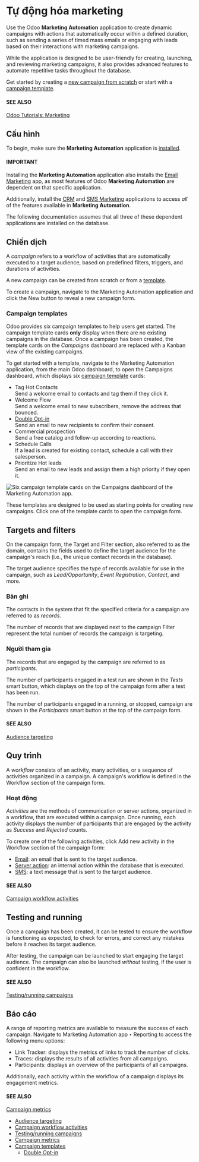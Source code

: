 # Tự động hóa marketing

Use the Odoo **Marketing Automation** application to create dynamic campaigns with actions that
automatically occur within a defined duration, such as sending a series of timed mass emails or
engaging with leads based on their interactions with marketing campaigns.

While the application is designed to be user-friendly for creating, launching, and reviewing
marketing campaigns, it also provides advanced features to automate repetitive tasks throughout the
database.

Get started by creating a [new campaign from scratch](#marketing-automation-campaigns) or start
with a [campaign template](#marketing-automation-campaign-templates).

#### SEE ALSO
[Odoo Tutorials: Marketing](https://www.odoo.com/slides/marketing-27)

## Cấu hình

To begin, make sure the **Marketing Automation** application is [installed](applications/general/apps_modules.md#general-install).

#### IMPORTANT
Installing the **Marketing Automation** application also installs the [Email Marketing](applications/marketing/email_marketing.md) app, as most features of Odoo **Marketing Automation** are dependent on that
specific application.

Additionally, install the [CRM](applications/sales/crm.md) and [SMS Marketing](applications/marketing/sms_marketing.md)
applications to access *all* of the features available in **Marketing Automation**.

The following documentation assumes that all three of these dependent applications are installed
on the database.

<a id="marketing-automation-campaigns"></a>

## Chiến dịch

A *campaign* refers to a workflow of activities that are automatically executed to a target
audience, based on predefined filters, triggers, and durations of activities.

A new campaign can be created from scratch or from a [template](#marketing-automation-campaign-templates).

To create a campaign, navigate to the Marketing Automation application and click
the New button to reveal a new campaign form.

<a id="marketing-automation-campaign-templates"></a>

### Campaign templates

Odoo provides six campaign templates to help users get started. The campaign template cards **only**
display when there are no existing campaigns in the database. Once a campaign has been created, the
template cards on the *Campaigns* dashboard are replaced with a Kanban view of the existing
campaigns.

To get started with a template, navigate to the Marketing Automation application,
from the main Odoo dashboard, to open the Campaigns dashboard, which displays six
[campaign template](applications/marketing/marketing_automation/campaign_templates.md) cards:

- <i class="fa fa-tag"></i> Tag Hot Contacts
  <br/>
  Send a welcome email to contacts and tag them if they click it.
  <br/>
- <i class="fa fa-hand-peace-o"></i> Welcome Flow
  <br/>
  Send a welcome email to new subscribers, remove the address that bounced.
  <br/>
- <i class="fa fa-check-square"></i> [Double Opt-in](applications/marketing/marketing_automation/campaign_templates/double_optin.md)
  <br/>
  Send an email to new recipients to confirm their consent.
  <br/>
- <i class="fa fa-search"></i> Commercial prospection
  <br/>
  Send a free catalog and follow-up according to reactions.
  <br/>
- <i class="fa fa-phone"></i> Schedule Calls
  <br/>
  If a lead is created for existing contact, schedule a call with their salesperson.
  <br/>
- <i class="fa fa-star"></i> Prioritize Hot leads
  <br/>
  Send an email to new leads and assign them a high priority if they open it.
  <br/>

![Six campaign template cards on the Campaigns dashboard of the Marketing Automation app.](../../.gitbook/assets/campaigns-dashboard.png)

These templates are designed to be used as starting points for creating new campaigns. Click one of
the template cards to open the campaign form.

## Targets and filters

On the campaign form, the Target and Filter section, also referred to as the
domain, contains the fields used to define the target audience for the campaign's reach (i.e.,
the unique contact records in the database).

The target audience specifies the type of records available for use in the campaign, such as
*Lead/Opportunity*, *Event Registration*, *Contact*, and more.

### Bản ghi

The contacts in the system that fit the specified criteria for a campaign are referred to as
*records*.

The number of records that are displayed next to the campaign Filter represent the total
number of records the campaign is targeting.

### Người tham gia

The records that are engaged by the campaign are referred to as *participants*.

The number of participants engaged in a test run are shown in the *Tests* smart button, which
displays on the top of the campaign form after a test has been run.

The number of participants engaged in a running, or stopped, campaign are shown in the
*Participants* smart button at the top of the campaign form.

#### SEE ALSO
[Audience targeting](applications/marketing/marketing_automation/target_audience.md)

## Quy trình

A *workflow* consists of an activity, many activities, or a sequence of activities organized in a
campaign. A campaign's workflow is defined in the Workflow section of the campaign form.

### Hoạt động

*Activities* are the methods of communication or server actions, organized in a workflow, that are
executed within a campaign. Once running, each activity displays the number of participants that
are engaged by the activity as *Success* and *Rejected* counts.

To create one of the following activities, click Add new activity in the
Workflow section of the campaign form:

- [Email](applications/marketing/marketing_automation/workflow_activities.md#marketing-automation-email-activity-type): an email that is sent to the target
  audience.
- [Server action](applications/marketing/marketing_automation/workflow_activities.md#marketing-automation-sa-activity-type): an internal action within the
  database that is executed.
- [SMS](applications/marketing/marketing_automation/workflow_activities.md#marketing-automation-sms-activity-type): a text message that is sent to the target
  audience.

#### SEE ALSO
[Campaign workflow activities](applications/marketing/marketing_automation/workflow_activities.md)

## Testing and running

Once a campaign has been created, it can be tested to ensure the workflow is functioning as
expected, to check for errors, and correct any mistakes before it reaches its target audience.

After testing, the campaign can be launched to start engaging the target audience. The campaign can
also be launched *without* testing, if the user is confident in the workflow.

#### SEE ALSO
[Testing/running campaigns](applications/marketing/marketing_automation/testing_running.md)

## Báo cáo

A range of reporting metrics are available to measure the success of each campaign. Navigate to
Marketing Automation app ‣ Reporting to access the following menu options:

- Link Tracker: displays the metrics of links to track the number of clicks.
- Traces: displays the results of all activities from all campaigns.
- Participants: displays an overview of the participants of all campaigns.

Additionally, each activity within the workflow of a campaign displays its engagement metrics.

#### SEE ALSO
[Campaign metrics](applications/marketing/marketing_automation/understanding_metrics.md)

* [Audience targeting](applications/marketing/marketing_automation/target_audience.md)
* [Campaign workflow activities](applications/marketing/marketing_automation/workflow_activities.md)
* [Testing/running campaigns](applications/marketing/marketing_automation/testing_running.md)
* [Campaign metrics](applications/marketing/marketing_automation/understanding_metrics.md)
* [Campaign templates](applications/marketing/marketing_automation/campaign_templates.md)
  * [Double Opt-in](applications/marketing/marketing_automation/campaign_templates/double_optin.md)
